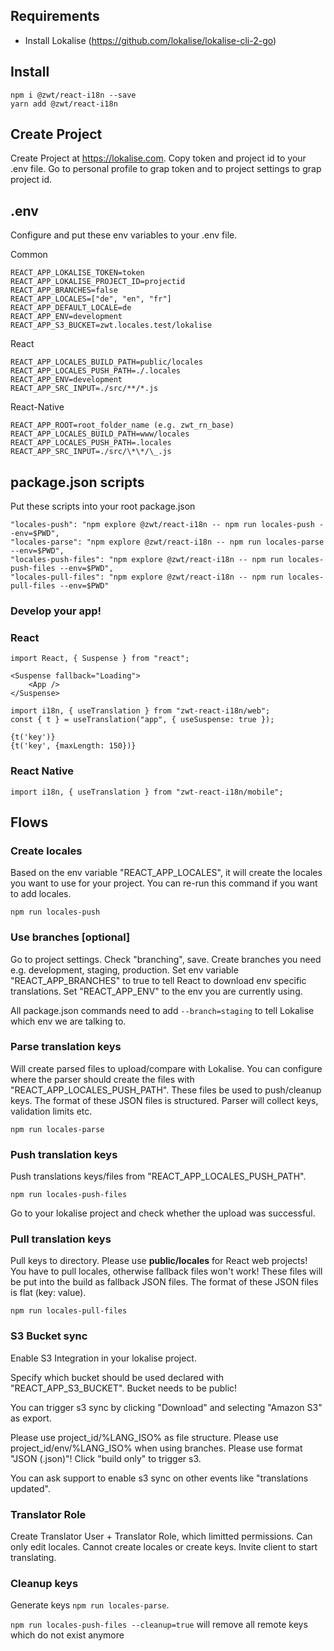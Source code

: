## Requirements

- Install Lokalise (https://github.com/lokalise/lokalise-cli-2-go)

## Install

```
npm i @zwt/react-i18n --save
yarn add @zwt/react-i18n
```

## Create Project

Create Project at https://lokalise.com.
Copy token and project id to your .env file. Go to personal profile to grap token and to project settings to grap project id.

## .env

Configure and put these env variables to your .env file.

Common

```
REACT_APP_LOKALISE_TOKEN=token
REACT_APP_LOKALISE_PROJECT_ID=projectid
REACT_APP_BRANCHES=false
REACT_APP_LOCALES=["de", "en", "fr"]
REACT_APP_DEFAULT_LOCALE=de
REACT_APP_ENV=development
REACT_APP_S3_BUCKET=zwt.locales.test/lokalise
```

React

```
REACT_APP_LOCALES_BUILD_PATH=public/locales
REACT_APP_LOCALES_PUSH_PATH=./.locales
REACT_APP_ENV=development
REACT_APP_SRC_INPUT=./src/**/*.js
```

React-Native

```
REACT_APP_ROOT=root_folder_name (e.g. zwt_rn_base)
REACT_APP_LOCALES_BUILD_PATH=www/locales
REACT_APP_LOCALES_PUSH_PATH=.locales
REACT_APP_SRC_INPUT=./src/\*\*/\_.js
```

## package.json scripts

Put these scripts into your root package.json

```
"locales-push": "npm explore @zwt/react-i18n -- npm run locales-push --env=$PWD",
"locales-parse": "npm explore @zwt/react-i18n -- npm run locales-parse --env=$PWD",
"locales-push-files": "npm explore @zwt/react-i18n -- npm run locales-push-files --env=$PWD",
"locales-pull-files": "npm explore @zwt/react-i18n -- npm run locales-pull-files --env=$PWD"
```

### Develop your app!

### React

```
import React, { Suspense } from "react";

<Suspense fallback="Loading">
    <App />
</Suspense>
```

```
import i18n, { useTranslation } from "zwt-react-i18n/web";
const { t } = useTranslation("app", { useSuspense: true });

{t('key')}
{t('key', {maxLength: 150})}
```

### React Native

```
import i18n, { useTranslation } from "zwt-react-i18n/mobile";
```

## Flows

### Create locales

Based on the env variable "REACT_APP_LOCALES", it will create the locales you want to use for your project. You can re-run this command if you want to add locales.

```
npm run locales-push
```

### Use branches [optional]

Go to project settings. Check "branching", save.
Create branches you need e.g. development, staging, production.
Set env variable "REACT_APP_BRANCHES" to true to tell React to download env specific translations.
Set "REACT_APP_ENV" to the env you are currently using.

All package.json commands need to add `--branch=staging` to tell Lokalise which env we are talking to.

### Parse translation keys

Will create parsed files to upload/compare with Lokalise.
You can configure where the parser should create the files with "REACT_APP_LOCALES_PUSH_PATH".
These files be used to push/cleanup keys.
The format of these JSON files is structured. Parser will collect keys, validation limits etc.

```
npm run locales-parse
```

### Push translation keys

Push translations keys/files from "REACT_APP_LOCALES_PUSH_PATH".

```
npm run locales-push-files
```

Go to your lokalise project and check whether the upload was successful.

### Pull translation keys

Pull keys to directory. Please use **public/locales** for React web projects!
You have to pull locales, otherwise fallback files won't work!
These files will be put into the build as fallback JSON files.
The format of these JSON files is flat (key: value).

```
npm run locales-pull-files
```

### S3 Bucket sync

Enable S3 Integration in your lokalise project.

Specify which bucket should be used declared with "REACT_APP_S3_BUCKET". Bucket needs to be public!

You can trigger s3 sync by clicking "Download" and selecting "Amazon S3" as export.

Please use project_id/%LANG_ISO% as file structure.
Please use project_id/env/%LANG_ISO% when using branches.
Please use format "JSON (.json)"!
Click "build only" to trigger s3.

You can ask support to enable s3 sync on other events like "translations updated".

### Translator Role

Create Translator User + Translator Role, which limitted permissions. Can only edit locales. Cannot create locales or create keys. Invite client to start translating.

### Cleanup keys

Generate keys `npm run locales-parse`.

`npm run locales-push-files --cleanup=true` will remove all remote keys which do not exist anymore
